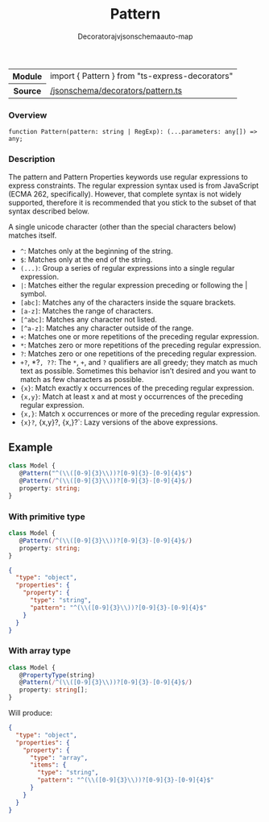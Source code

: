 
<header class="symbol-info-header"><h1 id="pattern">Pattern</h1><label class="symbol-info-type-label decorator">Decorator</label><label class="api-type-label ajv" title="ajv">ajv</label><label class="api-type-label jsonschema" title="jsonschema">jsonschema</label><label class="api-type-label auto-map" title="The data will be stored on the right place according to the type and collectionType (primitive or collection).">auto-map</label></header>
<!-- summary -->
<section class="symbol-info"><table class="is-full-width"><tbody><tr><th>Module</th><td><div class="lang-typescript"><span class="token keyword">import</span> { Pattern }&nbsp;<span class="token keyword">from</span>&nbsp;<span class="token string">"ts-express-decorators"</span></div></td></tr><tr><th>Source</th><td><a href="https://github.com/Romakita/ts-express-decorators/blob/v3.7.0/src//jsonschema/decorators/pattern.ts#L0-L0">/jsonschema/decorators/pattern.ts</a></td></tr></tbody></table></section>
<!-- overview -->


### Overview


<pre><code class="typescript-lang ">function <span class="token function">Pattern</span><span class="token punctuation">(</span>pattern<span class="token punctuation">:</span> <span class="token keyword">string</span> | RegExp<span class="token punctuation">)</span><span class="token punctuation">:</span> <span class="token punctuation">(</span>...parameters<span class="token punctuation">:</span> <span class="token keyword">any</span><span class="token punctuation">[</span><span class="token punctuation">]</span><span class="token punctuation">)</span> => <span class="token keyword">any</span><span class="token punctuation">;</span></code></pre>


<!-- Parameters -->

<!-- Description -->


### Description

The pattern and Pattern Properties keywords use regular expressions to express constraints.
The regular expression syntax used is from JavaScript (ECMA 262, specifically). However, that complete syntax is not widely supported, therefore it is recommended that you stick to the subset of that syntax described below.

A single unicode character (other than the special characters below) matches itself.

* `^`: Matches only at the beginning of the string.
* `$`: Matches only at the end of the string.
* `(...)`: Group a series of regular expressions into a single regular expression.
* `|`: Matches either the regular expression preceding or following the | symbol.
* `[abc]`: Matches any of the characters inside the square brackets.
* `[a-z]`: Matches the range of characters.
* `[^abc]`: Matches any character not listed.
* `[^a-z]`: Matches any character outside of the range.
* `+`: Matches one or more repetitions of the preceding regular expression.
* `*`: Matches zero or more repetitions of the preceding regular expression.
* `?`: Matches zero or one repetitions of the preceding regular expression.
* `+?`, *?`, ??`: The `*`, `+`, and `?` qualifiers are all greedy; they match as much text as possible. Sometimes this behavior isn’t desired and you want to match as few characters as possible.
* `{x}`: Match exactly x occurrences of the preceding regular expression.
* `{x,y}`: Match at least x and at most y occurrences of the preceding regular expression.
* `{x,}`: Match x occurrences or more of the preceding regular expression.
* `{x}?`, {x,y}?, {x,}?`: Lazy versions of the above expressions.

## Example

```typescript
class Model {
   @Pattern("^(\\([0-9]{3}\\))?[0-9]{3}-[0-9]{4}$")
   @Pattern(/^(\\([0-9]{3}\\))?[0-9]{3}-[0-9]{4}$/)
   property: string;
}
```

### With primitive type

```typescript
class Model {
   @Pattern(/^(\\([0-9]{3}\\))?[0-9]{3}-[0-9]{4}$/)
   property: string;
}
```

```json
{
  "type": "object",
  "properties": {
    "property": {
      "type": "string",
      "pattern": "^(\\([0-9]{3}\\))?[0-9]{3}-[0-9]{4}$"
    }
  }
}
```

### With array type

```typescript
class Model {
   @PropertyType(string)
   @Pattern(/^(\\([0-9]{3}\\))?[0-9]{3}-[0-9]{4}$/)
   property: string[];
}
```

Will produce:

```json
{
  "type": "object",
  "properties": {
    "property": {
      "type": "array",
      "items": {
        "type": "string",
        "pattern": "^(\\([0-9]{3}\\))?[0-9]{3}-[0-9]{4}$"
      }
    }
  }
}
```

<!-- Members -->

